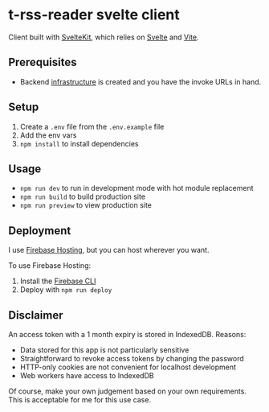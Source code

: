 # t-rss-reader svelte client

Client built with [SvelteKit](https://kit.svelte.dev/), which relies on [Svelte](https://svelte.dev/) and [Vite](https://vitejs.dev/).

## Prerequisites

- Backend [infrastructure](../../infra/README.md) is created and you have the invoke URLs in hand.

## Setup

1. Create a `.env` file from the `.env.example` file
2. Add the env vars
3. `npm install` to install dependencies

## Usage

- `npm run dev` to run in development mode with hot module replacement
- `npm run build` to build production site
- `npm run preview` to view production site

## Deployment

I use [Firebase Hosting](https://firebase.google.com/docs/hosting), but you can host wherever you want.

To use Firebase Hosting:

1. Install the [Firebase CLI](https://firebase.google.com/docs/cli)
2. Deploy with `npm run deploy`

## Disclaimer

An access token with a 1 month expiry is stored in IndexedDB. Reasons:

- Data stored for this app is not particularly sensitive
- Straightforward to revoke access tokens by changing the password
- HTTP-only cookies are not convenient for localhost development
- Web workers have access to IndexedDB

Of course, make your own judgement based on your own requirements. This is acceptable for me for this use case.
